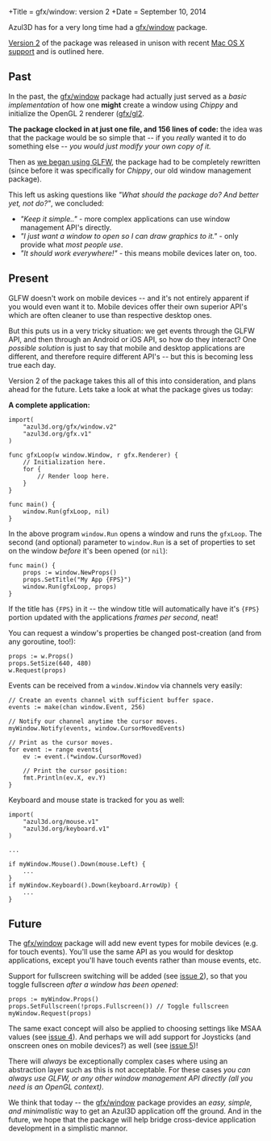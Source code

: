 +Title = gfx/window: version 2
+Date  = September 10, 2014

Azul3D has for a very long time had a [gfx/window](packages.html#gfx-window) package.

[Version 2](/gfx/window.v2) of the package was released in unison with recent [Mac OS X support](/news/2014/mac-osx-support.html) and is outlined here.

## Past

In the past, the [gfx/window](packages.html#gfx-window) package had actually just served as a *basic implementation* of how one **might** create a window using *Chippy* and initialize the OpenGL 2 renderer ([gfx/gl2]([gfx/window](packages.html#gfx-gl2)).

**The package clocked in at just one file, and 156 lines of code:** the idea was that the package would be so simple that -- if you *really* wanted it to do something else -- *you would just modify your own copy of it.*

Then as [we began using GLFW](/news/2014/yin-and-yang-using-glow-and-glfw.html), the package had to be completely rewritten (since before it was specifically for *Chippy*, our old window management package).

This left us asking questions like *"What should the package do? And better yet, not do?"*, we concluded:

* *"Keep it simple.."* - more complex applications can use window management API's directly.
* *"I just want a window to open so I can draw graphics to it."* - only provide what *most people use*.
* *"It should work everywhere!"* - this means mobile devices later on, too.

## Present

GLFW doesn't work on mobile devices -- and it's not entirely apparent if you would even want it to. Mobile devices offer their own superior API's which are often cleaner to use than respective desktop ones.

But this puts us in a very tricky situation: we get events through the GLFW API, and then through an Android or iOS API, so how do they interact? One *possible solution* is just to say that mobile and desktop applications are different, and therefore require different API's -- but this is becoming less true each day.

Version 2 of the package takes this all of this into consideration, and plans ahead for the future. Lets take a look at what the package gives us today:

**A complete application:**

```
import(
	"azul3d.org/gfx/window.v2"
	"azul3d.org/gfx.v1"
)

func gfxLoop(w window.Window, r gfx.Renderer) {
    // Initialization here.
    for {
        // Render loop here.
    }
}

func main() {
    window.Run(gfxLoop, nil)
}
```

In the above program `window.Run` opens a window and runs the `gfxLoop`. The second (and optional) parameter to `window.Run` is a set of properties to set on the window *before* it's been opened (or `nil`):

```
func main() {
	props := window.NewProps()
	props.SetTitle("My App {FPS}")
    window.Run(gfxLoop, props)
}
```

If the title has `{FPS}` in it -- the window title will automatically have it's `{FPS}` portion updated with the applications *frames per second*, neat!

You can request a window's properties be changed post-creation (and from any goroutine, too!):

```
props := w.Props()
props.SetSize(640, 480)
w.Request(props)
```

Events can be received from a `window.Window` via channels very easily:

```
// Create an events channel with sufficient buffer space.
events := make(chan window.Event, 256)

// Notify our channel anytime the cursor moves.
myWindow.Notify(events, window.CursorMovedEvents)

// Print as the cursor moves.
for event := range events{
	ev := event.(*window.CursorMoved)

	// Print the cursor position:
	fmt.Println(ev.X, ev.Y)
}
```

Keyboard and mouse state is tracked for you as well:

```
import(
	"azul3d.org/mouse.v1"
	"azul3d.org/keyboard.v1"
)

...

if myWindow.Mouse().Down(mouse.Left) {
	...
}
if myWindow.Keyboard().Down(keyboard.ArrowUp) {
	...
}
```

## Future

The [gfx/window](packages.html#gfx-window) package will add new event types for mobile devices (e.g. for touch events). You'll use the same API as you would for desktop applications, except you'll have touch events rather than mouse events, etc.

Support for fullscreen switching will be added (see [issue 2](https://github.com/azul3d/gfx-window/issues/2)), so that you toggle fullscreen *after a window has been opened*:

```
props := myWindow.Props()
props.SetFullscreen(!props.Fullscreen()) // Toggle fullscreen
myWindow.Request(props)
```

The same exact concept will also be applied to choosing settings like MSAA values (see [issue 4](https://github.com/azul3d/gfx-window/issues/4)). And perhaps we will add support for Joysticks (and onscreen ones on mobile devices?) as well (see [issue 5](https://github.com/azul3d/gfx-window/issues/5))!

There will *always* be exceptionally complex cases where using an abstraction layer such as this is not acceptable. For these cases *you can always use GLFW, or any other window management API directly (all you need is an OpenGL context)*.

We think that today -- the [gfx/window](packages.html#gfx-window) package provides an *easy, simple, and minimalistic* way to get an Azul3D application off the ground. And in the future, we hope that the package will help bridge cross-device application development in a simplistic mannor.

